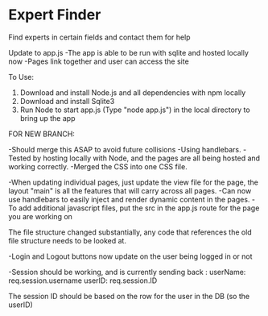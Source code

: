 # Expert Finder
Find experts in certain fields and contact them for help


Update to app.js
-The app is able to be run with sqlite and hosted locally now
-Pages link together and user can access the site

To Use:
1. Download and install Node.js and all dependencies with npm locally
2. Download and install Sqlite3
3. Run Node to start app.js (Type "node app.js") in the local directory to bring up the app 


FOR NEW BRANCH:

-Should merge this ASAP to avoid future collisions
-Using handlebars.
-Tested by hosting locally with Node, and the pages are all being hosted and working correctly.
-Merged the CSS into one CSS file.

-When updating individual pages, just update the view file for the page, the layout "main" is all the features that will carry across all pages. 
-Can now use handlebars to easily inject and render dynamic content in the pages.
-To add additional javascript files, put the src in the app.js route for the page you are working on

The file structure changed substantially, any code that references the old file structure needs to be looked at.

-Login and Logout buttons now update on the user being logged in or not

-Session should be working, and is currently sending back :
userName: req.session.username
userID: req.session.ID

The session ID should be based on the row for the user in the DB (so the userID)
